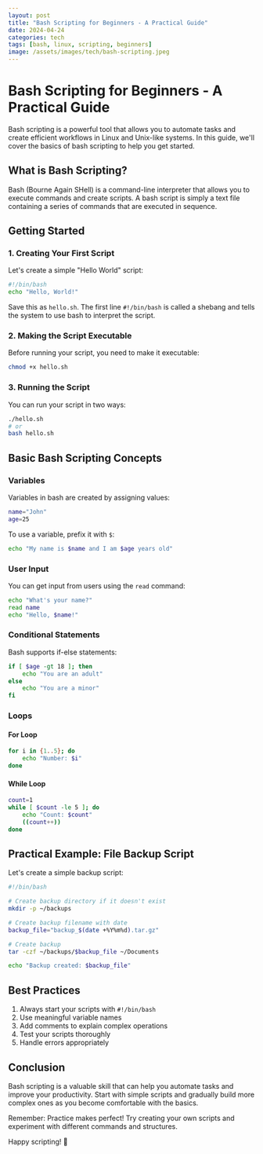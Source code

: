 ```yaml
---
layout: post
title: "Bash Scripting for Beginners - A Practical Guide"
date: 2024-04-24
categories: tech
tags: [bash, linux, scripting, beginners]
image: /assets/images/tech/bash-scripting.jpeg
---
```


# Bash Scripting for Beginners - A Practical Guide

Bash scripting is a powerful tool that allows you to automate tasks and create efficient workflows in Linux and Unix-like systems. In this guide, we'll cover the basics of bash scripting to help you get started.

## What is Bash Scripting?

Bash (Bourne Again SHell) is a command-line interpreter that allows you to execute commands and create scripts. A bash script is simply a text file containing a series of commands that are executed in sequence.

## Getting Started

### 1. Creating Your First Script

Let's create a simple "Hello World" script:

```bash
#!/bin/bash
echo "Hello, World!"
```

Save this as `hello.sh`. The first line `#!/bin/bash` is called a shebang and tells the system to use bash to interpret the script.

### 2. Making the Script Executable

Before running your script, you need to make it executable:

```bash
chmod +x hello.sh
```

### 3. Running the Script

You can run your script in two ways:

```bash
./hello.sh
# or
bash hello.sh
```

## Basic Bash Scripting Concepts

### Variables

Variables in bash are created by assigning values:

```bash
name="John"
age=25
```

To use a variable, prefix it with `$`:

```bash
echo "My name is $name and I am $age years old"
```

### User Input

You can get input from users using the `read` command:

```bash
echo "What's your name?"
read name
echo "Hello, $name!"
```

### Conditional Statements

Bash supports if-else statements:

```bash
if [ $age -gt 18 ]; then
    echo "You are an adult"
else
    echo "You are a minor"
fi
```

### Loops

#### For Loop

```bash
for i in {1..5}; do
    echo "Number: $i"
done
```

#### While Loop

```bash
count=1
while [ $count -le 5 ]; do
    echo "Count: $count"
    ((count++))
done
```

## Practical Example: File Backup Script

Let's create a simple backup script:

```bash
#!/bin/bash

# Create backup directory if it doesn't exist
mkdir -p ~/backups

# Create backup filename with date
backup_file="backup_$(date +%Y%m%d).tar.gz"

# Create backup
tar -czf ~/backups/$backup_file ~/Documents

echo "Backup created: $backup_file"
```

## Best Practices

1. Always start your scripts with `#!/bin/bash`
2. Use meaningful variable names
3. Add comments to explain complex operations
4. Test your scripts thoroughly
5. Handle errors appropriately

## Conclusion

Bash scripting is a valuable skill that can help you automate tasks and improve your productivity. Start with simple scripts and gradually build more complex ones as you become comfortable with the basics.

Remember: Practice makes perfect! Try creating your own scripts and experiment with different commands and structures.

Happy scripting! 🚀 